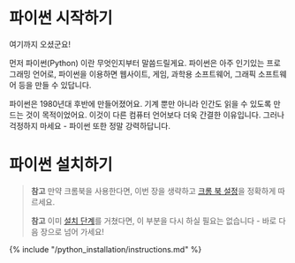 # 파이썬 시작하기

여기까지 오셨군요!

먼저 파이썬(Python) 이란 무엇인지부터 말씀드릴게요. 파이썬은 아주 인기있는 프로그래밍 언어로, 파이썬을 이용하면 웹사이트, 게임, 과학용 소프트웨어, 그래픽 소프트웨어 등을 만들 수 있답니다.

파이썬은 1980년대 후반에 만들어졌어요. 기계 뿐만 아니라 인간도 읽을 수 있도록 만드는 것이 목적이었어요. 이것이 다른 컴퓨터 언어보다 더욱 간결한 이유입니다. 그러나 걱정하지 마세요 - 파이썬 또한 정말 강력하답니다.

# 파이썬 설치하기

> **참고** 만약 크롬북을 사용한다면, 이번 장을 생략하고 [크롬 북 설정](../chromebook_setup/README.md)을 정확하게 따르세요.
> 
> **참고** 이미 [설치 단계](../installation/README.md)를 거쳤다면, 이 부분을 다시 하실 필요는 없습니다 - 바로 다음 장으로 넘어 가세요!

{% include "/python_installation/instructions.md" %}